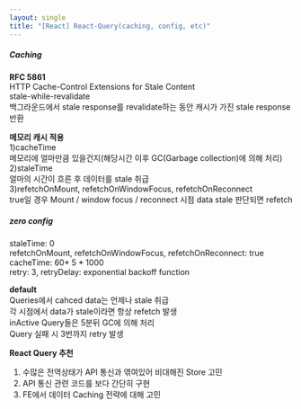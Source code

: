 ```yaml
---
layout: single
title: "[React] React-Query(caching, config, etc)"
--- 
```

##### Caching      
**RFC 5861**       
HTTP Cache-Control Extensions for Stale Content   
stale-while-revalidate   
백그라운드에서 stale response를 revalidate하는 동안 캐시가 가진 stale response 반환   
    
**메모리 캐시 적용**   
1)cacheTime   
메모리에 얼마만큼 있을건지(해당시간 이후 GC(Garbage collection)에 의해 처리)         
2)staleTime   
얼마의 시간이 흐른 후 데이터를 stale 취급          
3)refetchOnMount, refetchOnWindowFocus, refetchOnReconnect   
true일 경우 Mount / window focus / reconnect 시점 data stale 판단되면 refetch           
##### zero config   
staleTime: 0   
refetchOnMount, refetchOnWindowFocus, refetchOnReconnect: true   
cacheTime: 60* 5 * 1000   
retry: 3, retryDelay: exponential backoff function   
   
**default**   
Queries에서 cahced data는 언제나 stale 취급   
각 시점에서 data가 stale이라면 항상 refetch 발생   
inActive Query들은 5분뒤 GC에 의해 처리   
Query 실패 시 3번까지 retry 발생   
   
**React Query 추천**    
1. 수많은 전역상태가 API 통신과 엮여있어 비대해진 Store 고민
2. API 통신 관련 코드를 보다 간단히 구현
3. FE에서 데이터 Caching 전략에 대해 고민
